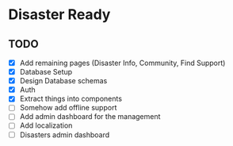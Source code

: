 # Disaster Ready

## TODO
- [X] Add remaining pages (Disaster Info, Community, Find Support)
- [X] Database Setup
- [X] Design Database schemas
- [X] Auth 
- [X] Extract things into components
- [ ] Somehow add offline support
- [ ] Add admin dashboard for the management
- [ ] Add localization
- [ ] Disasters admin dashboard
